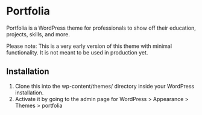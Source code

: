 # Portfolia
Portfolia is a WordPress theme for professionals to show off their education, projects, skills, and more.

Please note: This is a very early version of this theme with minimal functionality. It is not meant to be used in production yet.

## Installation
1. Clone this into the wp-content/themes/ directory inside your WordPress installation.
2. Activate it by going to the admin page for WordPress > Appearance > Themes > portfolia
